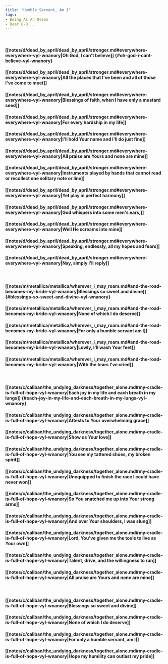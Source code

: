 ```yaml
---
title: "Humble Servant, Am I"
tags:
- Being As An Ocean
- Dear G-D...
---
```

&nbsp;
#### [[notes/d/dead_by_april/dead_by_april/stronger.md#everywhere-everywhere-vyl-wnanory|Oh God, I can't believe]] {#oh-god-i-cant-believe-vyl-wnanory}
#### [[notes/d/dead_by_april/dead_by_april/stronger.md#everywhere-everywhere-vyl-wnanory|All the places that I've been and all of those I've come to meet]]
#### [[notes/d/dead_by_april/dead_by_april/stronger.md#everywhere-everywhere-vyl-wnanory|Blessings of faith, when I have only a mustard seed]]
#### [[notes/d/dead_by_april/dead_by_april/stronger.md#everywhere-everywhere-vyl-wnanory|For every hardship in my life]]
#### [[notes/d/dead_by_april/dead_by_april/stronger.md#everywhere-everywhere-vyl-wnanory|I'll hold Your name and I'll do just fine]]
#### [[notes/d/dead_by_april/dead_by_april/stronger.md#everywhere-everywhere-vyl-wnanory|All praise are Yours and none are mine]]
#### [[notes/d/dead_by_april/dead_by_april/stronger.md#everywhere-everywhere-vyl-wnanory|Instruments played by hands that cannot read or recollect one solitary note or line]]
#### [[notes/d/dead_by_april/dead_by_april/stronger.md#everywhere-everywhere-vyl-wnanory|Yet play in perfect harmony]]
#### [[notes/d/dead_by_april/dead_by_april/stronger.md#everywhere-everywhere-vyl-wnanory|God whispers into some men's ears,]]
#### [[notes/d/dead_by_april/dead_by_april/stronger.md#everywhere-everywhere-vyl-wnanory|Well He screams into mine]]
#### [[notes/d/dead_by_april/dead_by_april/stronger.md#everywhere-everywhere-vyl-wnanory|Speaking, endlessly, all my hopes and fears]]
#### [[notes/d/dead_by_april/dead_by_april/stronger.md#everywhere-everywhere-vyl-wnanory|Nay, simply I'll reply]]
&nbsp;
#### [[notes/m/metallica/metallica/wherever_i_may_roam.md#and-the-road-becomes-my-bride-vyl-wnanory|Blessings so sweet and divine]] {#blessings-so-sweet-and-divine-vyl-wnanory}
#### [[notes/m/metallica/metallica/wherever_i_may_roam.md#and-the-road-becomes-my-bride-vyl-wnanory|None of which I do deserve]]
#### [[notes/m/metallica/metallica/wherever_i_may_roam.md#and-the-road-becomes-my-bride-vyl-wnanory|For only a humble servant am I]]
#### [[notes/m/metallica/metallica/wherever_i_may_roam.md#and-the-road-becomes-my-bride-vyl-wnanory|Lowly, I'll wash Your feet]]
#### [[notes/m/metallica/metallica/wherever_i_may_roam.md#and-the-road-becomes-my-bride-vyl-wnanory|With the tears I've cried]]
&nbsp;
#### [[notes/c/caliban/the_undying_darkness/together_alone.md#my-cradle-is-full-of-hope-vyl-wnanory|Each joy in my life and each breath in my lungs]] {#each-joy-in-my-life-and-each-breath-in-my-lungs-vyl-wnanory}
#### [[notes/c/caliban/the_undying_darkness/together_alone.md#my-cradle-is-full-of-hope-vyl-wnanory|Attests to Your overwhelming grace]]
#### [[notes/c/caliban/the_undying_darkness/together_alone.md#my-cradle-is-full-of-hope-vyl-wnanory|Show us Your love]]
#### [[notes/c/caliban/the_undying_darkness/together_alone.md#my-cradle-is-full-of-hope-vyl-wnanory|You see my tattered shoes, my broken spirit]]
#### [[notes/c/caliban/the_undying_darkness/together_alone.md#my-cradle-is-full-of-hope-vyl-wnanory|Unequipped to finish the race I could have never won]]
#### [[notes/c/caliban/the_undying_darkness/together_alone.md#my-cradle-is-full-of-hope-vyl-wnanory|So You snatched me up into Your strong arms]]
#### [[notes/c/caliban/the_undying_darkness/together_alone.md#my-cradle-is-full-of-hope-vyl-wnanory|And over Your shoulders, I was slung]]
#### [[notes/c/caliban/the_undying_darkness/together_alone.md#my-cradle-is-full-of-hope-vyl-wnanory|Lord, You've given me the tools to live as Your own]]
#### [[notes/c/caliban/the_undying_darkness/together_alone.md#my-cradle-is-full-of-hope-vyl-wnanory|Talent, drive, and the willingness to run]]
#### [[notes/c/caliban/the_undying_darkness/together_alone.md#my-cradle-is-full-of-hope-vyl-wnanory|All praise are Yours and none are mine]]
&nbsp;
#### [[notes/c/caliban/the_undying_darkness/together_alone.md#my-cradle-is-full-of-hope-vyl-wnanory|Blessings so sweet and divine]]
#### [[notes/c/caliban/the_undying_darkness/together_alone.md#my-cradle-is-full-of-hope-vyl-wnanory|None of which I do deserve]]
#### [[notes/c/caliban/the_undying_darkness/together_alone.md#my-cradle-is-full-of-hope-vyl-wnanory|For only a humble servant, am I]]
#### [[notes/c/caliban/the_undying_darkness/together_alone.md#my-cradle-is-full-of-hope-vyl-wnanory|Hope my humility can outlast my pride]]
